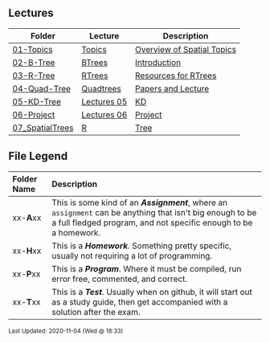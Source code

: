 ## Lectures
| Folder | Lecture | Description|
 | ------------|------------|------------|
 | [01-Topics](https://github.com/rugbyprof/5443-Spatial-Data-Structures/tree/master/Lectures/01-Topics) | [ Topics ](https://github.com/rugbyprof/5443-Spatial-Data-Structures/tree/master/Lectures/01-Topics) | [ Overview of Spatial Topics](https://github.com/rugbyprof/5443-Spatial-Data-Structures/tree/master/Lectures/01-Topics) | [N/A](https://github.com/rugbyprof/5443-Spatial-Data-Structures/tree/master/Lectures/01-Topics) |
 | [02-B-Tree](https://github.com/rugbyprof/5443-Spatial-Data-Structures/tree/master/Lectures/02-B-Tree) | [ BTrees ](https://github.com/rugbyprof/5443-Spatial-Data-Structures/tree/master/Lectures/02-B-Tree) | [ Introduction](https://github.com/rugbyprof/5443-Spatial-Data-Structures/tree/master/Lectures/02-B-Tree) | [02-B-Tree](https://github.com/rugbyprof/5443-Spatial-Data-Structures/tree/master/Lectures/02-B-Tree) | [|      | Name                                     | Description              |](https://github.com/rugbyprof/5443-Spatial-Data-Structures/tree/master/Lectures/02-B-Tree) | [N/A](https://github.com/rugbyprof/5443-Spatial-Data-Structures/tree/master/Lectures/02-B-Tree) |
 | [03-R-Tree](https://github.com/rugbyprof/5443-Spatial-Data-Structures/tree/master/Lectures/03-R-Tree) | [ RTrees ](https://github.com/rugbyprof/5443-Spatial-Data-Structures/tree/master/Lectures/03-R-Tree) | [ Resources for RTrees](https://github.com/rugbyprof/5443-Spatial-Data-Structures/tree/master/Lectures/03-R-Tree) | [03-R-Tree](https://github.com/rugbyprof/5443-Spatial-Data-Structures/tree/master/Lectures/03-R-Tree) | [|      | Name                                     | Description              |](https://github.com/rugbyprof/5443-Spatial-Data-Structures/tree/master/Lectures/03-R-Tree) | [N/A](https://github.com/rugbyprof/5443-Spatial-Data-Structures/tree/master/Lectures/03-R-Tree) |
 | [04-Quad-Tree](https://github.com/rugbyprof/5443-Spatial-Data-Structures/tree/master/Lectures/04-Quad-Tree) | [ Quadtrees ](https://github.com/rugbyprof/5443-Spatial-Data-Structures/tree/master/Lectures/04-Quad-Tree) | [ Papers and Lecture](https://github.com/rugbyprof/5443-Spatial-Data-Structures/tree/master/Lectures/04-Quad-Tree) | [04-Quad-Tree](https://github.com/rugbyprof/5443-Spatial-Data-Structures/tree/master/Lectures/04-Quad-Tree) | [|      | Name                                     | Description              |](https://github.com/rugbyprof/5443-Spatial-Data-Structures/tree/master/Lectures/04-Quad-Tree) | [N/A](https://github.com/rugbyprof/5443-Spatial-Data-Structures/tree/master/Lectures/04-Quad-Tree) |
 | [05-KD-Tree](https://github.com/rugbyprof/5443-Spatial-Data-Structures/tree/master/Lectures/05-KD-Tree) | [ Lectures 05](https://github.com/rugbyprof/5443-Spatial-Data-Structures/tree/master/Lectures/05-KD-Tree) | [KD](https://github.com/rugbyprof/5443-Spatial-Data-Structures/tree/master/Lectures/05-KD-Tree) | [Tree ](https://github.com/rugbyprof/5443-Spatial-Data-Structures/tree/master/Lectures/05-KD-Tree) | [ No Description](https://github.com/rugbyprof/5443-Spatial-Data-Structures/tree/master/Lectures/05-KD-Tree) | [N/A](https://github.com/rugbyprof/5443-Spatial-Data-Structures/tree/master/Lectures/05-KD-Tree) |
 | [06-Project](https://github.com/rugbyprof/5443-Spatial-Data-Structures/tree/master/Lectures/06-Project) | [ Lectures 06](https://github.com/rugbyprof/5443-Spatial-Data-Structures/tree/master/Lectures/06-Project) | [Project ](https://github.com/rugbyprof/5443-Spatial-Data-Structures/tree/master/Lectures/06-Project) | [ No Description](https://github.com/rugbyprof/5443-Spatial-Data-Structures/tree/master/Lectures/06-Project) | [N/A](https://github.com/rugbyprof/5443-Spatial-Data-Structures/tree/master/Lectures/06-Project) |
 | [07_SpatialTrees](https://github.com/rugbyprof/5443-Spatial-Data-Structures/tree/master/Lectures/07_SpatialTrees) | [ R](https://github.com/rugbyprof/5443-Spatial-Data-Structures/tree/master/Lectures/07_SpatialTrees) | [Tree](https://github.com/rugbyprof/5443-Spatial-Data-Structures/tree/master/Lectures/07_SpatialTrees) | [07_SpatialTrees](https://github.com/rugbyprof/5443-Spatial-Data-Structures/tree/master/Lectures/07_SpatialTrees) | [](https://github.com/rugbyprof/5443-Spatial-Data-Structures/tree/master/Lectures/07_SpatialTrees) | [ https://rtree.readthedocs.io/en/latest/tutorial.htmlserializing](https://github.com/rugbyprof/5443-Spatial-Data-Structures/tree/master/Lectures/07_SpatialTrees) | [your](https://github.com/rugbyprof/5443-Spatial-Data-Structures/tree/master/Lectures/07_SpatialTrees) | [index](https://github.com/rugbyprof/5443-Spatial-Data-Structures/tree/master/Lectures/07_SpatialTrees) | [to](https://github.com/rugbyprof/5443-Spatial-Data-Structures/tree/master/Lectures/07_SpatialTrees) | [a](https://github.com/rugbyprof/5443-Spatial-Data-Structures/tree/master/Lectures/07_SpatialTrees) | [file](https://github.com/rugbyprof/5443-Spatial-Data-Structures/tree/master/Lectures/07_SpatialTrees) | [N/A](https://github.com/rugbyprof/5443-Spatial-Data-Structures/tree/master/Lectures/07_SpatialTrees) |
 
    
## File Legend

| Folder Name | Description |
|:-----------|:-------------|
|xx-**A**xx | This is some kind of an ***Assignment***, where an `assignment` can be anything that isn't big enough to be a full fledged program, and not specific enough to be a homework. |
|xx-**H**xx | This is a ***Homework***. Something pretty specific, usually not requiring a lot of programming. |
|xx-**P**xx | This is a ***Program***. Where it must be compiled, run error free, commented, and correct. |
|xx-**T**xx | This is a ***Test***. Usually when on github, it will start out as a study guide, then get accompanied with a solution after the exam. |

    
<sup>Last Updated: 2020-11-04 (Wed @ 18:33)</sup>